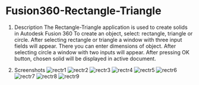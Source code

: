 # Fusion360-Rectangle-Triangle
1. Description
The Rectangle-Triangle application is used to create solids in Autodesk Fusion 360
To create an object, select: rectangle, triangle or circle. After selecting rectangle or triangle a window with three input fields will appear. There you can enter dimensions of object. After selecting circle a window with two inputs will appear. 
After pressing OK button, chosen solid will be displayed in active document.

2. Screenshots
![rectr1](https://user-images.githubusercontent.com/119494322/206444237-b1cd0e32-24f5-4278-9cbc-7afb3b81ccf7.PNG)
![rectr2](https://user-images.githubusercontent.com/119494322/206444240-39bb4127-c749-461e-b016-0fed876d8c3a.PNG)
![rectr3](https://user-images.githubusercontent.com/119494322/206444242-fa0058b4-8c6b-497e-a304-f9ace3dd931f.PNG)
![rectr4](https://user-images.githubusercontent.com/119494322/206444244-d10645b3-309c-44a4-90e7-beb9c57d59ed.PNG)
![rectr5](https://user-images.githubusercontent.com/119494322/206444246-0459a1f4-bd81-4b38-b7be-fd04593c24ad.PNG)
![rectr6](https://user-images.githubusercontent.com/119494322/206444249-80d9ec13-28b8-4d1a-82da-9c2add0697c7.PNG)
![rectr7](https://user-images.githubusercontent.com/119494322/206444250-f014e703-057e-4a72-a0df-9b517dedb78d.PNG)
![rectr8](https://user-images.githubusercontent.com/119494322/206444254-61434314-25c4-4822-98e7-4752bdc7221d.PNG)
![rectr9](https://user-images.githubusercontent.com/119494322/206444257-9b8799cf-e435-46c3-9ac0-14d286fc5717.PNG)
